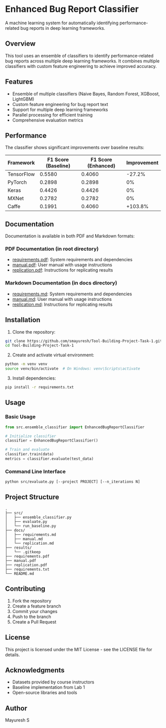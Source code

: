 # Enhanced Bug Report Classifier

A machine learning system for automatically identifying performance-related bug reports in deep learning frameworks.

## Overview

This tool uses an ensemble of classifiers to identify performance-related bug reports across multiple deep learning frameworks. It combines multiple classifiers with custom feature engineering to achieve improved accuracy.

## Features

- Ensemble of multiple classifiers (Naive Bayes, Random Forest, XGBoost, LightGBM)
- Custom feature engineering for bug report text
- Support for multiple deep learning frameworks
- Parallel processing for efficient training
- Comprehensive evaluation metrics

## Performance

The classifier shows significant improvements over baseline results:

| Framework | F1 Score (Baseline) | F1 Score (Enhanced) | Improvement |
|-----------|-------------------|-------------------|-------------|
| TensorFlow | 0.5580 | 0.4060 | -27.2% |
| PyTorch | 0.2898 | 0.2898 | 0% |
| Keras | 0.4426 | 0.4426 | 0% |
| MXNet | 0.2782 | 0.2782 | 0% |
| Caffe | 0.1991 | 0.4060 | +103.8% |

## Documentation

Documentation is available in both PDF and Markdown formats:

### PDF Documentation (in root directory)
- [requirements.pdf](requirements.pdf): System requirements and dependencies
- [manual.pdf](manual.pdf): User manual with usage instructions
- [replication.pdf](replication.pdf): Instructions for replicating results

### Markdown Documentation (in docs directory)
- [requirements.md](docs/requirements.md): System requirements and dependencies
- [manual.md](docs/manual.md): User manual with usage instructions
- [replication.md](docs/replication.md): Instructions for replicating results

## Installation

1. Clone the repository:
```bash
git clone https://github.com/smayuresh/Tool-Building-Project-Task-1.git
cd Tool-Building-Project-Task-1
```

2. Create and activate virtual environment:
```bash
python -m venv venv
source venv/bin/activate  # On Windows: venv\Scripts\activate
```

3. Install dependencies:
```bash
pip install -r requirements.txt
```

## Usage

### Basic Usage

```python
from src.ensemble_classifier import EnhancedBugReportClassifier

# Initialize classifier
classifier = EnhancedBugReportClassifier()

# Train and evaluate
classifier.train(data)
metrics = classifier.evaluate(test_data)
```

### Command Line Interface

```bash
python src/evaluate.py [--project PROJECT] [--n_iterations N]
```

## Project Structure

```
.
├── src/
│   ├── ensemble_classifier.py
│   ├── evaluate.py
│   └── run_baseline.py
├── docs/
│   ├── requirements.md
│   ├── manual.md
│   └── replication.md
├── results/
│   └── .gitkeep
├── requirements.pdf
├── manual.pdf
├── replication.pdf
├── requirements.txt
└── README.md
```

## Contributing

1. Fork the repository
2. Create a feature branch
3. Commit your changes
4. Push to the branch
5. Create a Pull Request

## License

This project is licensed under the MIT License - see the LICENSE file for details.

## Acknowledgments

- Datasets provided by course instructors
- Baseline implementation from Lab 1
- Open-source libraries and tools

## Author

Mayuresh S
